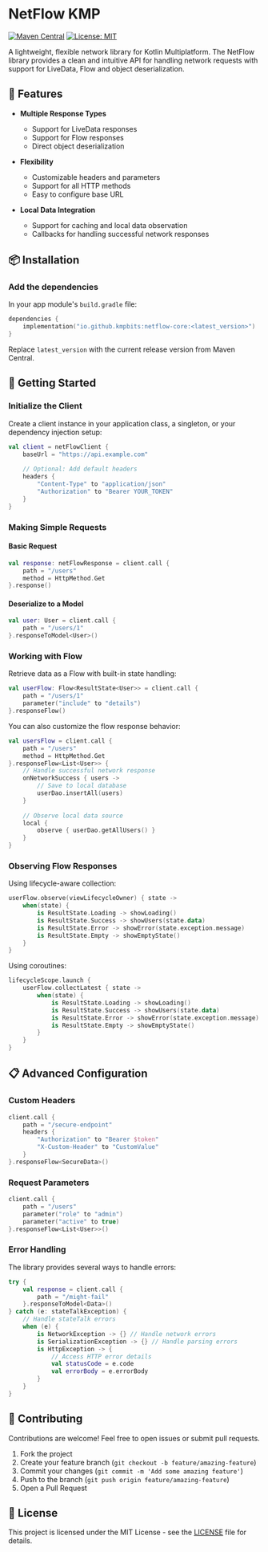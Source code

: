 # NetFlow KMP

[![Maven Central](https://img.shields.io/maven-central/v/io.github.kmpbits/netflow-core.svg?label=Maven%20Central)](https://search.maven.org/artifact/com.github.kmpbits.libraries/netflow-core)
[![License: MIT](https://img.shields.io/badge/License-MIT-yellow.svg)](https://opensource.org/licenses/MIT)

A lightweight, flexible network library for Kotlin Multiplatform. The NetFlow library provides a clean and intuitive API for handling network requests with support for LiveData, Flow and object deserialization.

## 🌟 Features

- **Multiple Response Types**
  - Support for LiveData responses
  - Support for Flow responses
  - Direct object deserialization

- **Flexibility**
  - Customizable headers and parameters
  - Support for all HTTP methods
  - Easy to configure base URL

- **Local Data Integration**
  - Support for caching and local data observation
  - Callbacks for handling successful network responses

## 📦 Installation

### Add the dependencies

In your app module's `build.gradle` file:

```kotlin
dependencies { 
    implementation("io.github.kmpbits:netflow-core:<latest_version>")
}
```

Replace `latest_version` with the current release version from Maven Central.

## 🚀 Getting Started

### Initialize the Client

Create a client instance in your application class, a singleton, or your dependency injection setup:

```kotlin
val client = netFlowClient {
    baseUrl = "https://api.example.com"
    
    // Optional: Add default headers
    headers {
        "Content-Type" to "application/json"
        "Authorization" to "Bearer YOUR_TOKEN"
    }
}
```

### Making Simple Requests

#### Basic Request

```kotlin
val response: netFlowResponse = client.call {
    path = "/users"
    method = HttpMethod.Get
}.response()
```

#### Deserialize to a Model

```kotlin
val user: User = client.call {
    path = "/users/1"
}.responseToModel<User>()
```

### Working with Flow

Retrieve data as a Flow with built-in state handling:

```kotlin
val userFlow: Flow<ResultState<User>> = client.call {
    path = "/users/1"
    parameter("include" to "details")
}.responseFlow()
```

You can also customize the flow response behavior:

```kotlin
val usersFlow = client.call {
    path = "/users"
    method = HttpMethod.Get
}.responseFlow<List<User>> {
    // Handle successful network response
    onNetworkSuccess { users ->
        // Save to local database
        userDao.insertAll(users)
    }
    
    // Observe local data source
    local {
        observe { userDao.getAllUsers() }
    }
}
```

### Observing Flow Responses

Using lifecycle-aware collection:

```kotlin
userFlow.observe(viewLifecycleOwner) { state ->
    when(state) {
        is ResultState.Loading -> showLoading()
        is ResultState.Success -> showUsers(state.data)
        is ResultState.Error -> showError(state.exception.message)
        is ResultState.Empty -> showEmptyState()
    }
}
```

Using coroutines:

```kotlin
lifecycleScope.launch {
    userFlow.collectLatest { state ->
        when(state) {
            is ResultState.Loading -> showLoading()
            is ResultState.Success -> showUsers(state.data)
            is ResultState.Error -> showError(state.exception.message)
            is ResultState.Empty -> showEmptyState()
        }
    }
}
```

## 📋 Advanced Configuration

### Custom Headers

```kotlin
client.call {
    path = "/secure-endpoint"
    headers {
        "Authorization" to "Bearer $token"
        "X-Custom-Header" to "CustomValue"
    }
}.responseFlow<SecureData>()
```

### Request Parameters

```kotlin
client.call {
    path = "/users"
    parameter("role" to "admin")
    parameter("active" to true)
}.responseFlow<List<User>>()
```

### Error Handling

The library provides several ways to handle errors:

```kotlin
try {
    val response = client.call {
        path = "/might-fail"
    }.responseToModel<Data>()
} catch (e: stateTalkException) {
    // Handle stateTalk errors
    when (e) {
        is NetworkException -> {} // Handle network errors
        is SerializationException -> {} // Handle parsing errors
        is HttpException -> {
            // Access HTTP error details
            val statusCode = e.code
            val errorBody = e.errorBody
        }
    }
}
```

## 🤝 Contributing

Contributions are welcome! Feel free to open issues or submit pull requests.

1. Fork the project
2. Create your feature branch (`git checkout -b feature/amazing-feature`)
3. Commit your changes (`git commit -m 'Add some amazing feature'`)
4. Push to the branch (`git push origin feature/amazing-feature`)
5. Open a Pull Request

## 📝 License

This project is licensed under the MIT License - see the [LICENSE](LICENSE) file for details.
